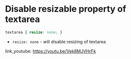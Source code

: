 # Disable resizable property of textarea

```css
textarea { resize: none; }
```

- `resize: none` - will disable resizing of textarea


link_youtube: https://youtu.be/Vek8MJVHrFk
